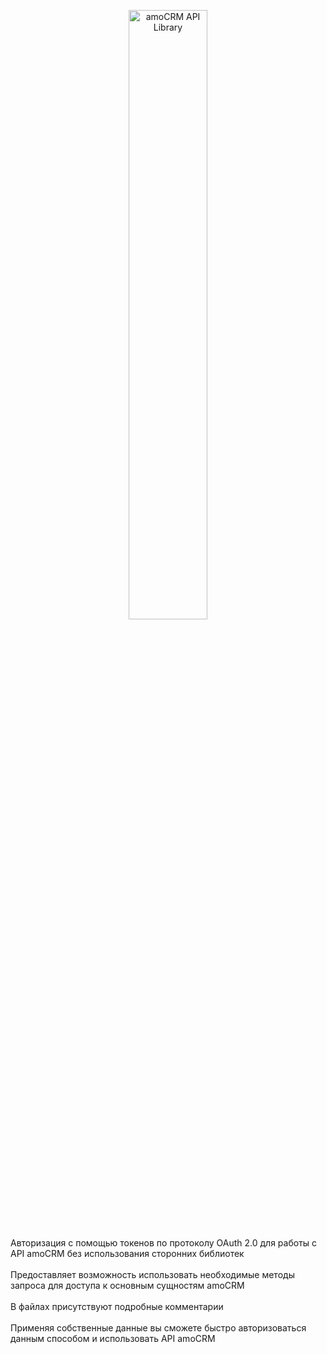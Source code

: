 <p align="center"><img src="https://raw.githubusercontent.com/amocrm/amocrm-api-php/master/.github/logo.png" alt="amoCRM API Library" style="width: 50%;"></p>
Авторизация с помощью токенов по протоколу OAuth 2.0 для работы с API amoCRM без использования сторонних библиотек<br><br>
Предоставляет возможность использовать необходимые методы запроса для доступа к основным сущностям amoCRM<br><br>
В файлах присутствуют подробные комментарии<br><br>
Применяя собственные данные вы сможете быстро авторизоваться данным способом и использовать API amoCRM
